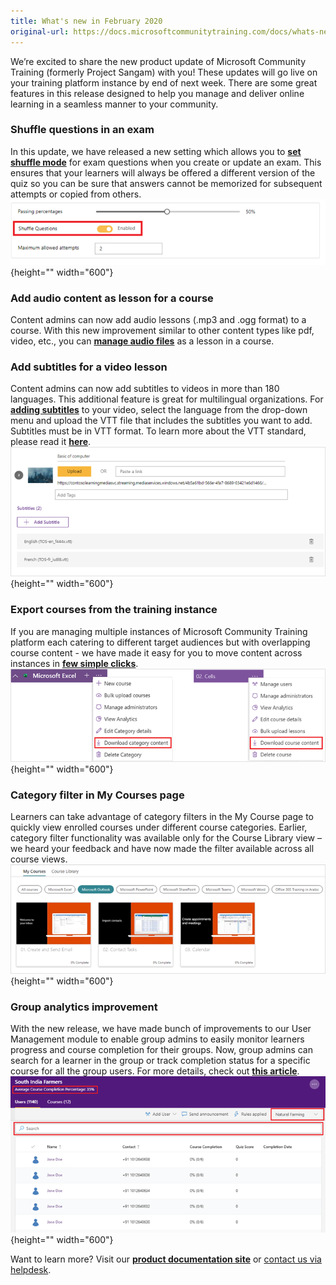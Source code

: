 ```yaml
---
title: What's new in February 2020
original-url: https://docs.microsoftcommunitytraining.com/docs/whats-new-in-february-2020
---
```

We’re excited to share the new product update of Microsoft Community Training (formerly Project Sangam) with you! These updates will go live on your training platform instance by end of next week. There are some great features in this release designed to help you manage and deliver online learning in a seamless manner to your community.

### Shuffle questions in an exam 
In this update, we have released a new setting which allows you to [**set shuffle mode**](https://docs.microsoftcommunitytraining.com/docs/add-practice-course-and-exam) for exam questions when you create or update an exam. This ensures that your learners will always be offered a different version of the quiz so you can be sure that answers cannot be memorized for subsequent attempts or copied from others.
![image.png](../../media/image%28211%29.png){height="" width="600"}

### Add audio content as lesson for a course 
Content admins can now add audio lessons (.mp3 and .ogg format) to a course. With this new improvement similar to other content types like pdf, video, etc., you can [**manage audio files**](https://docs.microsoftcommunitytraining.com/docs/upload-content-to-a-course) as a lesson in a course. 

### Add subtitles for a video lesson 
Content admins can now add subtitles to videos in more than 180 languages. This additional feature is great for multilingual organizations. For [**adding subtitles**](https://docs.microsoftcommunitytraining.com/docs/add-subtitles-or-captions-to-video-content) to your video, select the language from the drop-down menu and upload the VTT file that includes the subtitles you want to add. Subtitles must be in VTT format. To learn more about the VTT standard, please read it [**here**](https://en.wikipedia.org/wiki/WebVTT).
![image.png](../../media/image%28212%29.png){height="" width="600"}
 
### Export courses from the training instance
If you are managing multiple instances of Microsoft Community Training platform each catering to different target audiences but with overlapping course content -  we have made it easy for you to move content across instances in [**few simple clicks**](https://docs.microsoftcommunitytraining.com/docs/move-course-content-across-training-instance).  
![image.png](../../media/image%28213%29.png){height="" width="600"}
 
### Category filter in My Courses page
Learners can take advantage of category filters in the My Course page to quickly view enrolled courses under different course categories. Earlier, category filter functionality was available only for the Course Library view – we heard your feedback and have now made the filter available across all course views. 
![image.png](../../media/image%28214%29.png){height="" width="600"}
 
### Group analytics improvement
With the new release, we have made bunch of improvements to our User Management module to enable group admins to easily monitor learners progress and course completion for their groups. Now, group admins can search for a learner in the group or track completion status for a specific course for all the group users. For more details, check out [**this article**](https://docs.microsoftcommunitytraining.com/docs/group-view-report).
![image.png](../../media/image%28215%29.png){height="" width="600"}

Want to learn more? Visit our [**product documentation site**](https://docs.microsoftcommunitytraining.com/) or [contact us via helpdesk](https://go.microsoft.com/fwlink/?linkid=2104630). 
